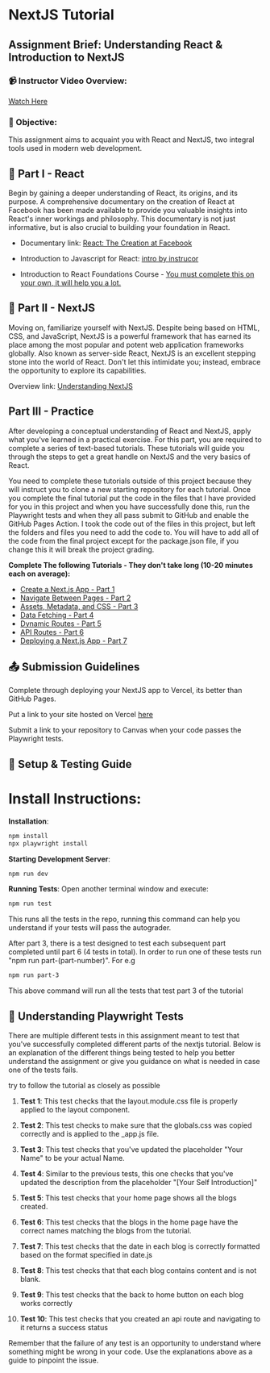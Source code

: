 # NextJS Tutorial

## Assignment Brief: Understanding React & Introduction to NextJS

### 📹 Instructor Video Overview:

[Watch Here](https://youtu.be/Jg2v8MsqjOc)

### 🎯 Objective:

This assignment aims to acquaint you with React and NextJS, two integral tools used in modern web development.

## 📘 Part I - React

Begin by gaining a deeper understanding of React, its origins, and its purpose. A comprehensive documentary on the creation of React at Facebook has been made available to provide you valuable insights into React's inner workings and philosophy. This documentary is not just informative, but is also crucial to building your foundation in React.

- Documentary link: [React: The Creation at Facebook](https://www.youtube.com/watch?v=8pDqJVdNa44&t=1s)


- Introduction to Javascript for React:  [intro by instrucor](https://youtu.be/IX64_YS4W38?si=jqfjOcB4vMFMuNqb)

- Introduction to React Foundations Course - [You must complete this on your own, it will help you a lot.](https://nextjs.org/learn/react-foundations/rendering-ui)

## 📘 Part II - NextJS

Moving on, familiarize yourself with NextJS. Despite being based on HTML, CSS, and JavaScript, NextJS is a powerful framework that has earned its place among the most popular and potent web application frameworks globally. Also known as server-side React, NextJS is an excellent stepping stone into the world of React. Don't let this intimidate you; instead, embrace the opportunity to explore its capabilities.

Overview link: [Understanding NextJS](https://www.youtube.com/watch?v=Sklc_fQBmcs)

## Part III - Practice

After developing a conceptual understanding of React and NextJS, apply what you've learned in a practical exercise. For this part, you are required to complete a series of text-based tutorials. These tutorials will guide you through the steps to get a great handle on NextJS and the very basics of React.

You need to complete these tutorials outside of this project because they will instruct you to clone a new starting repository for each tutorial. Once you complete the final tutorial put the code in the files that I have provided for you in this project and when you have successfully done this, run the Playwright tests and when they all pass submit to GitHub and enable the GitHub Pages Action. I took the code out of the files in this project, but left the folders and files you need to add the code to. You will have to add all of the code from the final project except for the package.json file, if you change this it will break the project grading.

**Complete The following Tutorials - They don't take long (10-20 minutes each on average):**

- [Create a Next.js App - Part 1](https://nextjs.org/learn/basics/create-nextjs-app)
- [Navigate Between Pages - Part 2](https://nextjs.org/learn/basics/navigate-between-pages)
- [Assets, Metadata, and CSS - Part 3](https://nextjs.org/learn/basics/assets-metadata-css)
- [Data Fetching - Part 4](https://nextjs.org/learn/basics/data-fetching)
- [Dynamic Routes - Part 5](https://nextjs.org/learn/basics/dynamic-routes)
- [API Routes - Part 6](https://nextjs.org/learn/basics/api-routes)
- [Deploying a Next.js App - Part 7](https://nextjs.org/learn/basics/deploying-nextjs-app)

## 📤 Submission Guidelines

<!--Clarify what this means-->

Complete through deploying your NextJS app to Vercel, its better than GitHub Pages.

Put a link to your site hosted on Vercel [here](https://nextjs-tutorial-erikjavornik.vercel.app/)

Submit a link to your repository to Canvas when your code passes the Playwright tests.

## 🚀 Setup & Testing Guide

# Install Instructions:

**Installation**:

```bash
npm install
npx playwright install
```

**Starting Development Server**:

```bash
npm run dev
```

**Running Tests**:
Open another terminal window and execute:

```bash
npm run test
```

This runs all the tests in the repo, running this command can help you understand if your tests will pass the autograder.

After part 3, there is a test designed to test each subsequent part completed until part 6 (4 tests in total). In order to run one of these tests run "npm run part-(part-number)". For e.g

```bash
npm run part-3
```

This above command will run all the tests that test part 3 of the tutorial

## 🚀 Understanding Playwright Tests

There are multiple different tests in this assignment meant to test that you've successfully completed different parts of the nextjs tutorial. Below is an explanation of the different things being tested to help you better understand the assignment or give you guidance on what is needed in case one of the tests fails.

try to follow the tutorial as closely as possible

1. **Test 1**: This test checks that the layout.module.css file is properly applied to the layout component.

2. **Test 2**: This test checks to make sure that the globals.css was copied correctly and is applied to the \_app.js file.

3. **Test 3**: This test checks that you've updated the placeholder "Your Name" to be your actual Name.

4. **Test 4**: Similar to the previous tests, this one checks that you've updated the description from the placeholder "[Your Self Introduction]"

5. **Test 5**: This test checks that your home page shows all the blogs created.

6. **Test 6**: This test checks that the blogs in the home page have the correct names matching the blogs from the tutorial.

7. **Test 7**: This test checks that the date in each blog is correctly formatted based on the format specified in date.js

8. **Test 8**: This test checks that that each blog contains content and is not blank.

9. **Test 9**: This test checks that the back to home button on each blog works correctly

10. **Test 10**: This test checks that you created an api route and navigating to it returns a success status

Remember that the failure of any test is an opportunity to understand where something might be wrong in your code. Use the explanations above as a guide to pinpoint the issue.
